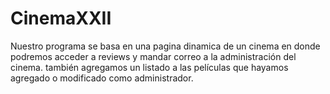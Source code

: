 # CinemaXXII
Nuestro programa se basa en una pagina dinamica de un cinema en donde podremos acceder a reviews y mandar correo a la administración del cinema.  también agregamos un listado a las películas que hayamos agregado o modificado como administrador.      


